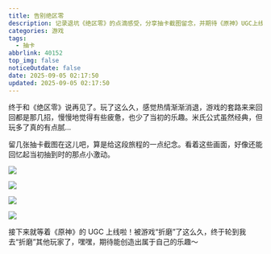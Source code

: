 ```yaml
---
title: 告别绝区零
description: 记录退坑《绝区零》的点滴感受，分享抽卡截图留念，并期待《原神》UGC上线的全新乐趣。
categories: 游戏
tags:
  - 抽卡
abbrlink: 40152
top_img: false
noticeOutdate: false
date: 2025-09-05 02:17:50
updated: 2025-09-05 02:17:50
---
```


终于和《绝区零》说再见了。玩了这么久，感觉热情渐渐消退，游戏的套路来来回回都是那几招，慢慢地觉得有些疲惫，也少了当初的乐趣。米氏公式虽然经典，但玩多了真的有点腻…

留几张抽卡截图在这儿吧，算是给这段旅程的一点纪念。看着这些画面，好像还能回忆起当初抽到时的那点小激动。

![](/img/1757008366.webp)

![](/img/1757008377.webp)

![](/img/1757008380.webp)

![](/img/1757008389.webp)


接下来就等着《原神》的 UGC 上线啦！被游戏“折磨”了这么久，终于轮到我去“折磨”其他玩家了，嘿嘿，期待能创造出属于自己的乐趣～
